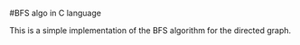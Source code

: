 #BFS algo in C language

This is a simple implementation of the BFS algorithm for the directed graph.


